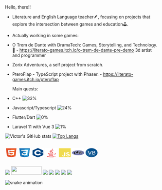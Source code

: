 Hello, there!!


* Literature and English Language teacher🪶, focusing on projects that explore the intersection between games and education🕹️.
* Actually working in some games:
  
* O Trem de Dante with DramaTech: Games, Storytelling, and Technology.📝 - https://literato-games.itch.io/o-trem-de-dante-pre-demo 3d artist and programmer
* Zorix Adventures, a self project from scratch.
* PteroFlap - TypeScript project with Phaser. - https://literato-games.itch.io/pteroflap

  Main quests:
  
* C++ ![33%](https://progress-bar.xyz/33)
* Javascript/Typescript ![24%](https://progress-bar.xyz/24) 
* Flutter/Dart ![0%](https://progress-bar.xyz/0)
* Laravel 11 with Vue 3 ![1%](https://progress-bar.xyz/1)

![Victor's GitHub stats](https://github-readme-stats.vercel.app/api?username=VictorRojasHub&show_icons=true&theme=dracula)
[![Top Langs](https://github-readme-stats.vercel.app/api/top-langs/?username=VictorRojasHub&layout=donut&theme=dracula)](https://github.com/VictorRojasHub/github-readme-stats)
<div style="display: inline_block"><br>
  <img align="center" alt="HTML5" height="30" width="40" src="https://raw.githubusercontent.com/devicons/devicon/master/icons/html5/html5-original.svg">
  <img align="center" alt="CSS" height="30" width="40" src="https://raw.githubusercontent.com/devicons/devicon/master/icons/css3/css3-original.svg">
  <img align="center" alt="JS" height="30" width="40" src="https://raw.githubusercontent.com/devicons/devicon/master/icons/cplusplus/cplusplus-plain.svg">
  <img align="center" alt="JS" height="30" width="40" src="https://raw.githubusercontent.com/devicons/devicon/master/icons/java/java-plain.svg">
  <img align="center" alt="JS" height="30" width="40" src="https://raw.githubusercontent.com/devicons/devicon/master/icons/javascript/javascript-plain.svg">
  <img align="center" alt="JS" height="30" width="40" src="https://raw.githubusercontent.com/devicons/devicon/master/icons/php/php-original.svg">
  <img align="center" alt="Csharp" height="30" width="40" src="https://raw.githubusercontent.com/devicons/devicon/master/icons/visualbasic/visualbasic-original.svg">
</div>
  
  ##
 
<div> 
  <a href="https://www.youtube.com/@Literato_Games" target="_blank"><img src="https://img.shields.io/badge/Itch.io-FA5C5C?style=for-the-badge&logo=itchdotio&logoColor=white" target="_blank"></a>
<a href="https://www.youtube.com/@Literato_Games" target="_blank"><img height="28" width="100" src="https://static.wikia.nocookie.net/aisaac-the-hedgehog/images/f/fd/GameJolt_logo.png/revision/latest?cb=20220416211458" target="_blank"></a>
  <a href="https://www.youtube.com/@Literato_Games" target="_blank"><img src="https://img.shields.io/badge/YouTube-FF0000?style=for-the-badge&logo=youtube&logoColor=white" target="_blank"></a>
  <a href="https://www.instagram.com/vic7or77" target="_blank"><img src="https://img.shields.io/badge/-Instagram-%23E4405F?style=for-the-badge&logo=instagram&logoColor=white" target="_blank"></a>
 <a href="" target="_blank"><img src="https://img.shields.io/badge/Discord-7289DA?style=for-the-badge&logo=discord&logoColor=white" target="_blank"></a> 
  <a href = ""><img src="https://img.shields.io/badge/-Gmail-%23333?style=for-the-badge&logo=gmail&logoColor=white" target="_blank"></a>
  <a href="https://www.linkedin.com/in/victor-rojas-517666293/" target="_blank"><img src="https://img.shields.io/badge/-LinkedIn-%230077B5?style=for-the-badge&logo=linkedin&logoColor=white" target="_blank"></a> 


 
</div>

![snake animation](https://github.com/VictorRojasHub/VictorRojasHub/blob/output/github-contribution-grid-snake2.svg)
